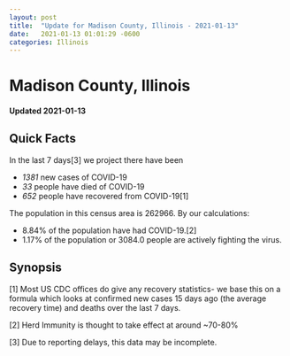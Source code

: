 ```yaml
---
layout: post
title:  "Update for Madison County, Illinois - 2021-01-13"
date:   2021-01-13 01:01:29 -0600
categories: Illinois
---
```


# Madison County, Illinois
#### Updated 2021-01-13

## Quick Facts

In the last 7 days[3] we project there have been
- *1381* new cases of COVID-19
- *33* people have died of COVID-19
- *652* people have recovered from COVID-19[1]

The population in this census area is 262966. By our calculations:
- 8.84% of the population have had COVID-19.[2]
- 1.17% of the population or 3084.0 people are actively fighting the virus.

## Synopsis




[1] Most US CDC offices do give any recovery statistics- we base this on a formula which looks at confirmed new cases
15 days ago (the average recovery time) and deaths over the last 7 days.

[2] Herd Immunity is thought to take effect at around ~70-80%

[3] Due to reporting delays, this data may be incomplete.
 
    